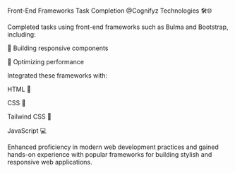 Front-End Frameworks Task Completion @Cognifyz Technologies 🛠️🌐


Completed tasks using front-end frameworks such as Bulma and Bootstrap, including:

📱 Building responsive components

🚀 Optimizing performance


Integrated these frameworks with:

HTML 📜

CSS 🎨

Tailwind CSS 🌟

JavaScript 💻


Enhanced proficiency in modern web development practices and gained hands-on experience with popular frameworks for building stylish and responsive web applications.
